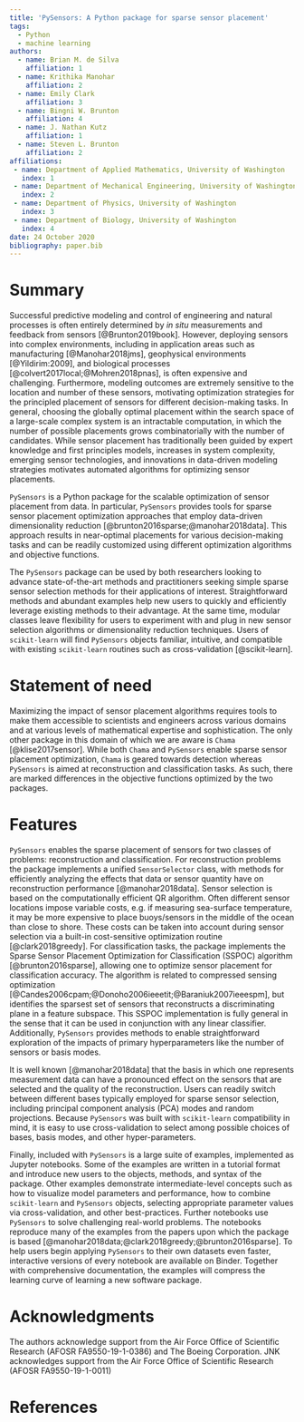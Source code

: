 ```yaml
---
title: 'PySensors: A Python package for sparse sensor placement'
tags:
  - Python
  - machine learning
authors:
  - name: Brian M. de Silva
    affiliation: 1
  - name: Krithika Manohar
    affiliation: 2
  - name: Emily Clark
    affiliation: 3
  - name: Bingni W. Brunton
    affiliation: 4
  - name: J. Nathan Kutz
    affiliation: 1
  - name: Steven L. Brunton
    affiliation: 2
affiliations:
 - name: Department of Applied Mathematics, University of Washington
   index: 1
 - name: Department of Mechanical Engineering, University of Washington
   index: 2
 - name: Department of Physics, University of Washington
   index: 3
 - name: Department of Biology, University of Washington
   index: 4
date: 24 October 2020
bibliography: paper.bib
---
```



# Summary

Successful predictive modeling and control of engineering and natural processes is often entirely determined by *in situ* measurements and feedback from sensors [@Brunton2019book]. 
However, deploying sensors into complex environments, including in application areas such as manufacturing [@Manohar2018jms], geophysical environments [@Yildirim:2009], and biological processes [@colvert2017local;@Mohren2018pnas], is often expensive and challenging. 
Furthermore, modeling outcomes are extremely sensitive to the location and number of these sensors, motivating optimization strategies for the principled placement of  sensors for different decision-making tasks. 
In general, choosing the globally optimal placement within the search space of a large-scale complex system is an intractable computation, in which the number of possible placements grows combinatorially with the number of candidates. 
While sensor placement has traditionally been guided by expert knowledge and first principles models, increases in system complexity, emerging sensor technologies, and innovations in data-driven modeling strategies motivates automated algorithms for optimizing sensor placements.

`PySensors` is a Python package for the scalable optimization of sensor placement from data. In particular, `PySensors` provides tools for sparse sensor placement optimization approaches that employ data-driven dimensionality reduction  [@brunton2016sparse;@manohar2018data]. This approach results in near-optimal placements for various decision-making tasks and can be readily customized using different optimization algorithms and objective functions.

The `PySensors` package can be used by both researchers looking to advance state-of-the-art methods and practitioners seeking simple sparse sensor selection methods for their applications of interest.
Straightforward methods and abundant examples help new users to quickly and efficiently leverage existing methods to their advantage.
At the same time, modular classes leave flexibility for users to experiment with and plug in new sensor selection algorithms or dimensionality reduction techniques.
Users of `scikit-learn` will find `PySensors` objects familiar, intuitive, and compatible with existing `scikit-learn` routines such as cross-validation [@scikit-learn].

# Statement of need
Maximizing the impact of sensor placement algorithms requires tools to make them accessible to scientists and engineers across various domains and at various levels of mathematical expertise and sophistication.
The only other package in this domain of which we are aware is `Chama` [@klise2017sensor]. While both `Chama` and `PySensors` enable sparse sensor placement optimization, `Chama` is geared towards detection whereas `PySensors` is aimed at reconstruction and classification tasks.
As such, there are marked differences in the objective functions optimized by the two packages.

# Features

`PySensors` enables the sparse placement of sensors for two classes of problems: reconstruction and classification.
For reconstruction problems the package implements a unified `SensorSelector` class, with methods for efficiently analyzing the effects that data or sensor quantity have on reconstruction performance [@manohar2018data]. 
Sensor selection is based on the computationally efficient QR algorithm.
Often different sensor locations impose variable costs, e.g. if measuring sea-surface temperature, it may be more expensive to place buoys/sensors in the middle of the ocean than close to shore.
These costs can be taken into account during sensor selection via a built-in cost-sensitive optimization routine [@clark2018greedy].
For classification tasks, the package implements the Sparse Sensor Placement Optimization for Classification (SSPOC) algorithm [@brunton2016sparse], allowing one to optimize sensor placement for classification accuracy. 
The algorithm is related to compressed sensing optimization [@Candes2006cpam;@Donoho2006ieeetit;@Baraniuk2007ieeespm], but identifies the sparsest set of sensors that reconstructs a discriminating plane in a feature subspace. 
This SSPOC implementation is fully general in the sense that it can be used in conjunction with any linear classifier. 
Additionally, `PySensors` provides methods to enable straightforward exploration of the impacts of primary hyperparameters like the number of sensors or basis modes.

It is well known [@manohar2018data] that the basis in which one represents measurement data can have a pronounced effect on the sensors that are selected and the quality of the reconstruction.
Users can readily switch between different bases typically employed for sparse sensor selection, including principal component analysis (PCA) modes and random projections.
Because `PySensors` was built with `scikit-learn` compatibility in mind, it is easy to use cross-validation to select among possible choices of bases, basis modes, and other hyper-parameters.

Finally, included with `PySensors` is a large suite of examples, implemented as Jupyter notebooks.
Some of the examples are written in a tutorial format and introduce new users to the objects, methods, and syntax of the package.
Other examples demonstrate intermediate-level concepts such as how to visualize model parameters and performance, how to combine `scikit-learn` and `PySensors` objects, selecting appropriate parameter values via cross-validation, and other best-practices.
Further notebooks use `PySensors` to solve challenging real-world problems.
The notebooks reproduce many of the examples from the papers upon which the package is based [@manohar2018data;@clark2018greedy;@brunton2016sparse].
To help users begin applying `PySensors` to their own datasets even faster, interactive versions of every notebook are available on Binder.
Together with comprehensive documentation, the examples will compress the learning curve of learning a new software package. 

# Acknowledgments
The authors acknowledge support from the Air Force Office of Scientific Research (AFOSR FA9550-19-1-0386) and The Boeing Corporation.  JNK acknowledges support from the Air Force Office of Scientific Research (AFOSR FA9550-19-1-0011)

# References